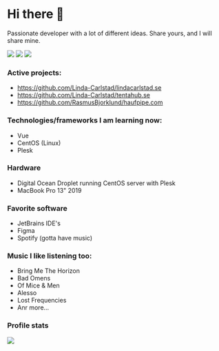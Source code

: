 # Hi there 🚀

Passionate developer with a lot of different ideas. Share yours, and I will share mine.

[![](https://img.shields.io/badge/LinkedIn-Felix%20Wetell-blue)](https://www.linkedin.com/in/felix-wetell/)
[![](https://img.shields.io/badge/Contact-hello%40felixmade.me-green)](mailto:hello@felixmade.me?subject=I%20saw%you%20on%20GitHub...)
[![](https://img.shields.io/badge/Website-felixmade.me-red)](https://felixmade.me)

### Active projects:
- https://github.com/Linda-Carlstad/lindacarlstad.se
- https://github.com/Linda-Carlstad/tentahub.se
- https://github.com/RasmusBjorklund/haufpipe.com

### Technologies/frameworks I am learning now:
- Vue
- CentOS (Linux)
- Plesk

### Hardware 
- Digital Ocean Droplet running CentOS server with Plesk
- MacBook Pro 13" 2019

### Favorite software
- JetBrains IDE's
- Figma
- Spotify (gotta have music)

### Music I like listening too:
- Bring Me The Horizon
- Bad Omens
- Of Mice & Men
- Alesso
- Lost Frequencies 
- Anr more...

### Profile stats
![](https://komarev.com/ghpvc/?username=your-github-username&color=brightgreen&label=Profile+views)

